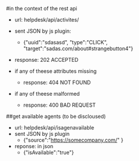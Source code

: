 #in the context of the rest api 
 - url: helpdesk/api/activites/
 - sent JSON by js plugin:
   - {"uuid":"sdasasd", "type":"CLICK", "target":"sadas.com/about#strangebutton4"}
 - response: 202 ACCEPTED
 
 - if any of theese attributes missing
    - response: 404 NOT FOUND
 
 - if any of theese malformed
    - response: 400 BAD REQUEST
 
 

##get available agents (to be discloused)
 - url: helpdesk/api/isagenavailable
 - sent JSON by js plugin
     - {"source":"https://somecompany.com/" }
 - reponse: in json
     - {"isAvailable":"true"}  